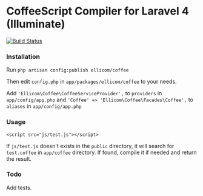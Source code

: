 # CoffeeScript Compiler for Laravel 4 (Illuminate)

[![Build Status](https://travis-ci.org/Ellicom/coffee.png)](https://travis-ci.org/Ellicom/coffee)

### Installation

Run `php artisan config:publish ellicom/coffee`

Then edit `config.php` in `app/packages/ellicom/coffee` to your needs.

Add `'Ellicom\Coffee\CoffeeServiceProvider',` to `providers` in `app/config/app.php`
and `'Coffee' => 'Ellicom\Coffee\Facades\Coffee',` to `aliases` in `app/config/app.php`

### Usage

`<script src="js/test.js"></script>`

If `js/test.js` doesn't exists in the `public` directory, it will search for `test.coffee` in `app/coffee` directory.
If found, compile it if needed and return the result.


### Todo

Add tests.